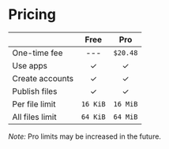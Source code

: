 # Pricing

|                 |   Free   |   Pro    |
| --------------- | :------: | :------: |
| One-time fee    |   ---    | `$20.48` |
| Use apps        |    ✓     |    ✓     |
| Create accounts |    ✓     |    ✓     |
| Publish files   |    ✓     |    ✓     |
| Per file limit  | `16 KiB` | `16 MiB` |
| All files limit | `64 KiB` | `64 MiB` |

*Note:* Pro limits may be increased in the future.
